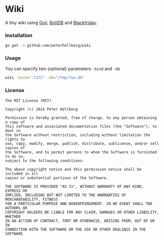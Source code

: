 Wiki
====

A tiny wiki using [Goji](http://goji.io/), [BoltDB](https://github.com/boltdb/bolt) and [Blackfriday](https://github.com/russross/blackfriday).

### Installation

```bash
go get -u github.com/peterhellberg/wiki
```

### Usage

You can specify two (optional) parameters `-bind` and `-db`

```bash
wiki -bind=":7272" -db="/tmp/foo.db"
```

### License

```
The MIT License (MIT)

Copyright (c) 2014 Peter Hellberg

Permission is hereby granted, free of charge, to any person obtaining a copy of
this software and associated documentation files (the "Software"), to deal in
the Software without restriction, including without limitation the rights to
use, copy, modify, merge, publish, distribute, sublicense, and/or sell copies of
the Software, and to permit persons to whom the Software is furnished to do so,
subject to the following conditions:

The above copyright notice and this permission notice shall be included in all
copies or substantial portions of the Software.

THE SOFTWARE IS PROVIDED "AS IS", WITHOUT WARRANTY OF ANY KIND, EXPRESS OR
IMPLIED, INCLUDING BUT NOT LIMITED TO THE WARRANTIES OF MERCHANTABILITY, FITNESS
FOR A PARTICULAR PURPOSE AND NONINFRINGEMENT. IN NO EVENT SHALL THE AUTHORS OR
COPYRIGHT HOLDERS BE LIABLE FOR ANY CLAIM, DAMAGES OR OTHER LIABILITY, WHETHER
IN AN ACTION OF CONTRACT, TORT OR OTHERWISE, ARISING FROM, OUT OF OR IN
CONNECTION WITH THE SOFTWARE OR THE USE OR OTHER DEALINGS IN THE SOFTWARE.
```
